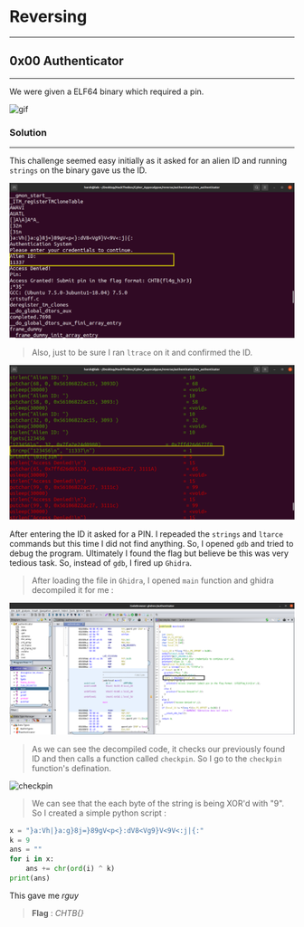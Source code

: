 # Reversing
---
## 0x00 Authenticator
---
We were given a ELF64 binary which required a pin.

![gif](images/gif.gif)

### Solution
---
This challenge seemed easy initially as it asked for an alien ID and running `strings` on the binary gave us the ID.

![strings](images/strings.png)

> Also, just to be sure I ran `ltrace` on it and confirmed the ID.

![ltrace](images/strings_proof.png)

After entering the ID it asked for a PIN. I repeaded the `strings` and `ltarce` commands but this time I did not find anything. So, I opened `gdb` and tried to debug the program. Ultimately I found the flag but believe be this was very tedious task. So, instead of `gdb`, I fired up `Ghidra`.

> After loading the file in `Ghidra`, I opened `main` function and ghidra decompiled it for me  : 

![ghidra](images/ghidra.png)

> As we can see the decompiled code, it checks our previously found ID and then calls a function called `checkpin`. So I go to the `checkpin` function's defination.

![checkpin](images/checkpin.png)

> We can see that the each byte of the string is being XOR'd with "9". So I created a simple python script :

```python
x = "}a:Vh|}a:g}8j=}89gV<p<}:dV8<Vg9}V<9V<:j|{:"
k = 9
ans = ""
for i in x:
	ans += chr(ord(i) ^ k)
print(ans)
```

This gave me _rguy_

> **Flag** : _CHTB{}_

